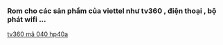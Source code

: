 ### Rom cho các sản phẩm của viettel như tv360 , điện thoại , bộ phát wifi ... 

[tv360 mã 040 hp40a](https://1024terabox.com/s/1CDo4EYlDDlVujgwj49JZsQ)
